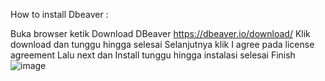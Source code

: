 How to install Dbeaver :

Buka browser ketik Download DBeaver https://dbeaver.io/download/ 
Klik download dan tunggu hingga selesai 
Selanjutnya klik I agree pada license agreement 
Lalu next dan Install tunggu hingga instalasi selesai 
Finish ![image](https://github.com/dikrinugraha/pertemuan1-basis-data/assets/148309578/930f7457-9e24-45f6-8d51-d73f797d511f)
